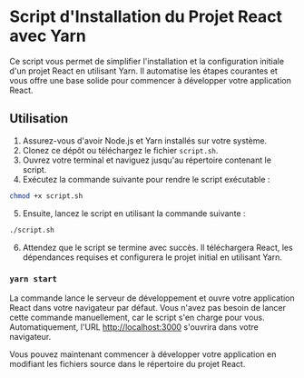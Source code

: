 # Script d'Installation du Projet React avec Yarn

Ce script vous permet de simplifier l'installation et la configuration initiale d'un projet React en utilisant Yarn. Il automatise les étapes courantes et vous offre une base solide pour commencer à développer votre application React.

## Utilisation

1. Assurez-vous d'avoir Node.js et Yarn installés sur votre système.
2. Clonez ce dépôt ou téléchargez le fichier `script.sh`.
3. Ouvrez votre terminal et naviguez jusqu'au répertoire contenant le script.
4. Exécutez la commande suivante pour rendre le script exécutable : 

```bash
chmod +x script.sh
```

5. Ensuite, lancez le script en utilisant la commande suivante :

```bash
./script.sh
```

6. Attendez que le script se termine avec succès. Il téléchargera React, les dépendances requises et configurera le projet initial en utilisant Yarn.

### `yarn start`

La commande lance le serveur de développement et ouvre votre application React dans votre navigateur par défaut. Vous n'avez pas besoin de lancer cette commande manuellement, car le script s'en charge pour vous. 
Automatiquement, l'URL [http://localhost:3000](http://localhost:3000 ) s'ouvrira dans votre navigateur.

Vous pouvez maintenant commencer à développer votre application en modifiant les fichiers source dans le répertoire du projet React.

